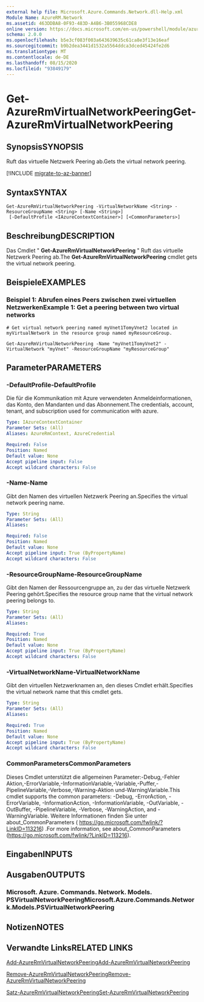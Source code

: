 ```yaml
---
external help file: Microsoft.Azure.Commands.Network.dll-Help.xml
Module Name: AzureRM.Network
ms.assetid: 463DDBA8-0F93-483D-A4B6-3B055968CDE8
online version: https://docs.microsoft.com/en-us/powershell/module/azurerm.network/get-azurermvirtualnetworkpeering
schema: 2.0.0
ms.openlocfilehash: b5e3cf083f003a643639635c61ca8e3f13e16eaf
ms.sourcegitcommit: b9b2dea3441d1532a5564ddca3dced45424fe2d6
ms.translationtype: MT
ms.contentlocale: de-DE
ms.lasthandoff: 08/15/2020
ms.locfileid: "93849179"
---
```

# <span data-ttu-id="70ba3-101">Get-AzureRmVirtualNetworkPeering</span><span class="sxs-lookup"><span data-stu-id="70ba3-101">Get-AzureRmVirtualNetworkPeering</span></span>

## <span data-ttu-id="70ba3-102">Synopsis</span><span class="sxs-lookup"><span data-stu-id="70ba3-102">SYNOPSIS</span></span>
<span data-ttu-id="70ba3-103">Ruft das virtuelle Netzwerk Peering ab.</span><span class="sxs-lookup"><span data-stu-id="70ba3-103">Gets the virtual network peering.</span></span>

[!INCLUDE [migrate-to-az-banner](../../includes/migrate-to-az-banner.md)]

## <span data-ttu-id="70ba3-104">Syntax</span><span class="sxs-lookup"><span data-stu-id="70ba3-104">SYNTAX</span></span>

```
Get-AzureRmVirtualNetworkPeering -VirtualNetworkName <String> -ResourceGroupName <String> [-Name <String>]
 [-DefaultProfile <IAzureContextContainer>] [<CommonParameters>]
```

## <span data-ttu-id="70ba3-105">Beschreibung</span><span class="sxs-lookup"><span data-stu-id="70ba3-105">DESCRIPTION</span></span>
<span data-ttu-id="70ba3-106">Das Cmdlet " **Get-AzureRmVirtualNetworkPeering** " Ruft das virtuelle Netzwerk Peering ab.</span><span class="sxs-lookup"><span data-stu-id="70ba3-106">The **Get-AzureRmVirtualNetworkPeering** cmdlet gets the virtual network peering.</span></span>

## <span data-ttu-id="70ba3-107">Beispiele</span><span class="sxs-lookup"><span data-stu-id="70ba3-107">EXAMPLES</span></span>

### <span data-ttu-id="70ba3-108">Beispiel 1: Abrufen eines Peers zwischen zwei virtuellen Netzwerken</span><span class="sxs-lookup"><span data-stu-id="70ba3-108">Example 1: Get a peering between two virtual networks</span></span>
```
# Get virtual network peering named myVnet1TomyVnet2 located in myVirtualNetwork in the resource group named myResourceGroup.

Get-AzureRmVirtualNetworkPeering -Name "myVnet1TomyVnet2" -VirtualNetwork "myVnet" -ResourceGroupName "myResourceGroup"
```

## <span data-ttu-id="70ba3-109">Parameter</span><span class="sxs-lookup"><span data-stu-id="70ba3-109">PARAMETERS</span></span>

### <span data-ttu-id="70ba3-110">-DefaultProfile</span><span class="sxs-lookup"><span data-stu-id="70ba3-110">-DefaultProfile</span></span>
<span data-ttu-id="70ba3-111">Die für die Kommunikation mit Azure verwendeten Anmeldeinformationen, das Konto, den Mandanten und das Abonnement.</span><span class="sxs-lookup"><span data-stu-id="70ba3-111">The credentials, account, tenant, and subscription used for communication with azure.</span></span>

```yaml
Type: IAzureContextContainer
Parameter Sets: (All)
Aliases: AzureRmContext, AzureCredential

Required: False
Position: Named
Default value: None
Accept pipeline input: False
Accept wildcard characters: False
```

### <span data-ttu-id="70ba3-112">-Name</span><span class="sxs-lookup"><span data-stu-id="70ba3-112">-Name</span></span>
<span data-ttu-id="70ba3-113">Gibt den Namen des virtuellen Netzwerk Peering an.</span><span class="sxs-lookup"><span data-stu-id="70ba3-113">Specifies the virtual network peering name.</span></span>

```yaml
Type: String
Parameter Sets: (All)
Aliases: 

Required: False
Position: Named
Default value: None
Accept pipeline input: True (ByPropertyName)
Accept wildcard characters: False
```

### <span data-ttu-id="70ba3-114">-ResourceGroupName</span><span class="sxs-lookup"><span data-stu-id="70ba3-114">-ResourceGroupName</span></span>
<span data-ttu-id="70ba3-115">Gibt den Namen der Ressourcengruppe an, zu der das virtuelle Netzwerk Peering gehört.</span><span class="sxs-lookup"><span data-stu-id="70ba3-115">Specifies the resource group name that the virtual network peering belongs to.</span></span>

```yaml
Type: String
Parameter Sets: (All)
Aliases: 

Required: True
Position: Named
Default value: None
Accept pipeline input: True (ByPropertyName)
Accept wildcard characters: False
```

### <span data-ttu-id="70ba3-116">-VirtualNetworkName</span><span class="sxs-lookup"><span data-stu-id="70ba3-116">-VirtualNetworkName</span></span>
<span data-ttu-id="70ba3-117">Gibt den virtuellen Netzwerknamen an, den dieses Cmdlet erhält.</span><span class="sxs-lookup"><span data-stu-id="70ba3-117">Specifies the virtual network name that this cmdlet gets.</span></span>

```yaml
Type: String
Parameter Sets: (All)
Aliases: 

Required: True
Position: Named
Default value: None
Accept pipeline input: True (ByPropertyName)
Accept wildcard characters: False
```

### <span data-ttu-id="70ba3-118">CommonParameters</span><span class="sxs-lookup"><span data-stu-id="70ba3-118">CommonParameters</span></span>
<span data-ttu-id="70ba3-119">Dieses Cmdlet unterstützt die allgemeinen Parameter:-Debug,-Fehler Aktion,-ErrorVariable,-InformationVariable,-Variable,-Puffer,-PipelineVariable,-Verbose,-Warning-Aktion und-WarningVariable.</span><span class="sxs-lookup"><span data-stu-id="70ba3-119">This cmdlet supports the common parameters: -Debug, -ErrorAction, -ErrorVariable, -InformationAction, -InformationVariable, -OutVariable, -OutBuffer, -PipelineVariable, -Verbose, -WarningAction, and -WarningVariable.</span></span> <span data-ttu-id="70ba3-120">Weitere Informationen finden Sie unter about_CommonParameters ( https://go.microsoft.com/fwlink/?LinkID=113216) .</span><span class="sxs-lookup"><span data-stu-id="70ba3-120">For more information, see about_CommonParameters (https://go.microsoft.com/fwlink/?LinkID=113216).</span></span>

## <span data-ttu-id="70ba3-121">Eingaben</span><span class="sxs-lookup"><span data-stu-id="70ba3-121">INPUTS</span></span>

## <span data-ttu-id="70ba3-122">Ausgaben</span><span class="sxs-lookup"><span data-stu-id="70ba3-122">OUTPUTS</span></span>

### <span data-ttu-id="70ba3-123">Microsoft. Azure. Commands. Network. Models. PSVirtualNetworkPeering</span><span class="sxs-lookup"><span data-stu-id="70ba3-123">Microsoft.Azure.Commands.Network.Models.PSVirtualNetworkPeering</span></span>

## <span data-ttu-id="70ba3-124">Notizen</span><span class="sxs-lookup"><span data-stu-id="70ba3-124">NOTES</span></span>

## <span data-ttu-id="70ba3-125">Verwandte Links</span><span class="sxs-lookup"><span data-stu-id="70ba3-125">RELATED LINKS</span></span>

[<span data-ttu-id="70ba3-126">Add-AzureRmVirtualNetworkPeering</span><span class="sxs-lookup"><span data-stu-id="70ba3-126">Add-AzureRmVirtualNetworkPeering</span></span>](./Add-AzureRmVirtualNetworkPeering.md)

[<span data-ttu-id="70ba3-127">Remove-AzureRmVirtualNetworkPeering</span><span class="sxs-lookup"><span data-stu-id="70ba3-127">Remove-AzureRmVirtualNetworkPeering</span></span>](./Remove-AzureRmVirtualNetworkPeering.md)

[<span data-ttu-id="70ba3-128">Satz-AzureRmVirtualNetworkPeering</span><span class="sxs-lookup"><span data-stu-id="70ba3-128">Set-AzureRmVirtualNetworkPeering</span></span>](./Set-AzureRmVirtualNetworkPeering.md)



